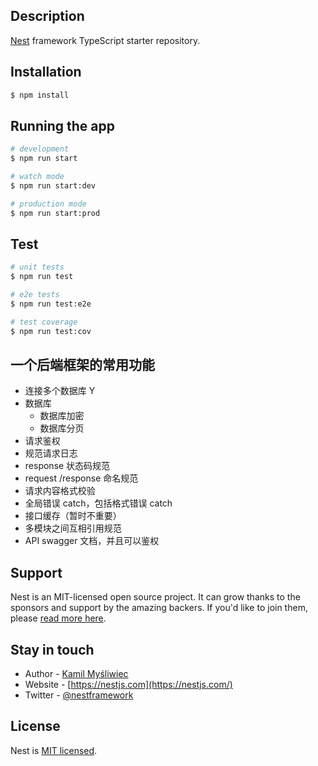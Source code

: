 
## Description

[Nest](https://github.com/nestjs/nest) framework TypeScript starter repository.

## Installation

```bash
$ npm install
```

## Running the app

```bash
# development
$ npm run start

# watch mode
$ npm run start:dev

# production mode
$ npm run start:prod
```

## Test

```bash
# unit tests
$ npm run test

# e2e tests
$ npm run test:e2e

# test coverage
$ npm run test:cov
```

## 一个后端框架的常用功能

- 连接多个数据库 Y
- 数据库
  - 数据库加密
  - 数据库分页
- 请求鉴权
- 规范请求日志
- response 状态码规范
- request /response 命名规范 
- 请求内容格式校验
- 全局错误 catch，包括格式错误 catch
- 接口缓存（暂时不重要）
- 多模块之间互相引用规范
- API swagger 文档，并且可以鉴权


## Support

Nest is an MIT-licensed open source project. It can grow thanks to the sponsors and support by the amazing backers. If you'd like to join them, please [read more here](https://docs.nestjs.com/support).

## Stay in touch

- Author - [Kamil Myśliwiec](https://kamilmysliwiec.com)
- Website - [https://nestjs.com](https://nestjs.com/)
- Twitter - [@nestframework](https://twitter.com/nestframework)

## License

Nest is [MIT licensed](LICENSE).
